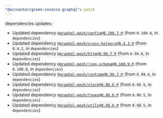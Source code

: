 ```yaml
---
"@accounter/green-invoice-graphql": patch
---
```

dependencies updates:
  - Updated dependency [`@graphql-mesh/config@0.100.7` ↗︎](https://www.npmjs.com/package/@graphql-mesh/config/v/0.100.7) (from `0.100.6`, in `dependencies`)
  - Updated dependency [`@graphql-mesh/cross-helpers@0.4.3` ↗︎](https://www.npmjs.com/package/@graphql-mesh/cross-helpers/v/0.4.3) (from `0.4.2`, in `dependencies`)
  - Updated dependency [`@graphql-mesh/http@0.99.7` ↗︎](https://www.npmjs.com/package/@graphql-mesh/http/v/0.99.7) (from `0.99.6`, in `dependencies`)
  - Updated dependency [`@graphql-mesh/json-schema@0.100.9` ↗︎](https://www.npmjs.com/package/@graphql-mesh/json-schema/v/0.100.9) (from `0.100.8`, in `dependencies`)
  - Updated dependency [`@graphql-mesh/runtime@0.99.7` ↗︎](https://www.npmjs.com/package/@graphql-mesh/runtime/v/0.99.7) (from `0.99.6`, in `dependencies`)
  - Updated dependency [`@graphql-mesh/store@0.98.6` ↗︎](https://www.npmjs.com/package/@graphql-mesh/store/v/0.98.6) (from `0.98.5`, in `dependencies`)
  - Updated dependency [`@graphql-mesh/types@0.98.6` ↗︎](https://www.npmjs.com/package/@graphql-mesh/types/v/0.98.6) (from `0.98.5`, in `dependencies`)
  - Updated dependency [`@graphql-mesh/utils@0.98.6` ↗︎](https://www.npmjs.com/package/@graphql-mesh/utils/v/0.98.6) (from `0.98.5`, in `dependencies`)
